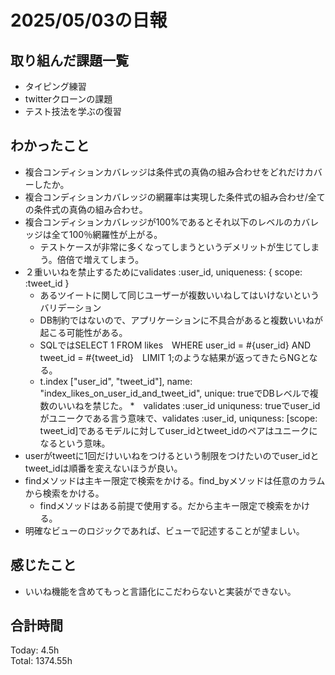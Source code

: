 # 2025/05/03の日報
## 取り組んだ課題一覧
* タイピング練習
* twitterクローンの課題
* テスト技法を学ぶの復習
## わかったこと 
* 複合コンディションカバレッジは条件式の真偽の組み合わせをどれだけカバーしたか。
* 複合コンディションカバレッジの網羅率は実現した条件式の組み合わせ/全ての条件式の真偽の組み合わせ。
* 複合コンディションカバレッジが100%であるとそれ以下のレベルのカバレッジは全て100％網羅性が上がる。
  *  テストケースが非常に多くなってしまうというデメリットが生じてしまう。倍倍で増えてしまう。
* ２重いいねを禁止するためにvalidates :user_id, uniqueness: { scope: :tweet_id }
  * あるツイートに関して同じユーザーが複数いいねしてはいけないというバリデーション
  * DB制約ではないので、アプリケーションに不具合があると複数いいねが起こる可能性がある。
  * SQLではSELECT 1 FROM likes　WHERE user_id = #{user_id} AND tweet_id = #{tweet_id}　LIMIT 1;のような結果が返ってきたらNGとなる。
  * t.index ["user_id", "tweet_id"], name: "index_likes_on_user_id_and_tweet_id", unique: trueでDBレベルで複数のいいねを禁じた。
*　validates :user_id uniquness: trueでuser_idがユニークである言う意味で、validates :user_id, uniquness: [scope: tweet_id]であるモデルに対してuser_idとtweet_idのペアはユニークになるという意味。
* userがtweetに1回だけいいねをつけるという制限をつけたいのでuser_idとtweet_idは順番を変えないほうが良い。
* findメソッドは主キー限定で検索をかける。find_byメソッドは任意のカラムから検索をかける。
  * findメソッドはある前提で使用する。だから主キー限定で検索をかける。
* 明確なビューのロジックであれば、ビューで記述することが望ましい。    
## 感じたこと
* いいね機能を含めてもっと言語化にこだわらないと実装ができない。
##  合計時間 
Today: 4.5h<br>
Total: 1374.55h
